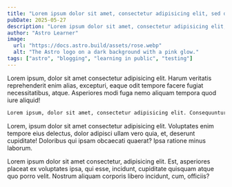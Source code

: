 ```yaml
---
title: "Lorem ipsum dolor sit amet, consectetur adipisicing elit, sed dood tempor"
pubDate: 2025-05-27
description: "Lorem ipsum dolor sit amet, consectetur adipisicing elit, sed do eiusmod tempor incididunt ut labore et dolore magna aliqua. Ut enim ad minim veniam, quis nostrud exercitation ullamco laboris nisi ut aliquip ex ea commodo consequat. Duis aute irure dolor in reprehenderit in voluptate velit esse cillum dolore eu fugiat nulla pariatur. Excepteur sint occaecat cupidatat non proident, sunt in culpa qui officia deserunt mollit anim id est laborum."
author: "Astro Learner"
image:
  url: "https://docs.astro.build/assets/rose.webp"
  alt: "The Astro logo on a dark background with a pink glow."
tags: ["astro", "blogging", "learning in public", "testing"]
---
```


Lorem ipsum, dolor sit amet consectetur adipisicing elit. Harum veritatis reprehenderit enim alias, excepturi, eaque odit tempore facere fugiat necessitatibus, atque. Asperiores modi fuga nemo aliquam tempora quod iure aliquid!

```md
Lorem ipsum, dolor sit amet, consectetur adipisicing elit. Consequuntur pariatur temporibus eligendi? Molestias ut fugiat exercitationem beatae pariatur ducimus odio autem ipsa at recusandae, repudiandae dolores doloribus vel iusto numquam.
```

Lorem, ipsum dolor sit amet consectetur adipisicing elit. Voluptates enim tempore eius delectus, dolor adipisci ullam vero quia, et, deserunt cupiditate! Doloribus qui ipsam obcaecati quaerat? Ipsa ratione minus laborum.

Lorem ipsum dolor sit amet consectetur, adipisicing elit. Est, asperiores placeat ex voluptates ipsa, qui esse, incidunt, cupiditate quisquam atque quo porro velit. Nostrum aliquam corporis libero incidunt, cum, officiis?
